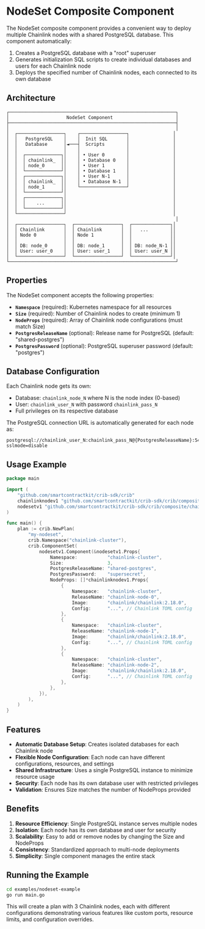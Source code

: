 # NodeSet Composite Component

The NodeSet composite component provides a convenient way to deploy multiple Chainlink nodes with a shared PostgreSQL database. This component automatically:

1. Creates a PostgreSQL database with a "root" superuser
2. Generates initialization SQL scripts to create individual databases and users for each Chainlink node
3. Deploys the specified number of Chainlink nodes, each connected to its own database

## Architecture

```
┌─────────────────────────────────────────────────────────────┐
│                     NodeSet Component                       │
├─────────────────────────────────────────────────────────────┤
│                                                             │
│  ┌─────────────────┐    ┌─────────────────┐                │
│  │   PostgreSQL    │    │  Init SQL       │                │
│  │   Database      │◄───┤  Scripts        │                │
│  │                 │    │                 │                │
│  │  ┌─────────────┐│    │ • User 0        │                │
│  │  │ chainlink_  ││    │ • Database 0    │                │
│  │  │ node_0      ││    │ • User 1        │                │
│  │  └─────────────┘│    │ • Database 1    │                │
│  │  ┌─────────────┐│    │ • User N-1      │                │
│  │  │ chainlink_  ││    │ • Database N-1  │                │
│  │  │ node_1      ││    └─────────────────┘                │
│  │  └─────────────┘│                                       │
│  │  ┌─────────────┐│                                       │
│  │  │    ...      ││                                       │
│  │  └─────────────┘│                                       │
│  └─────────────────┘                                       │
│                                                             │
│  ┌─────────────────┐  ┌─────────────────┐  ┌──────────────┐│
│  │ Chainlink       │  │ Chainlink       │  │   ...        ││
│  │ Node 0          │  │ Node 1          │  │              ││
│  │                 │  │                 │  │              ││
│  │ DB: node_0      │  │ DB: node_1      │  │ DB: node_N-1 ││
│  │ User: user_0    │  │ User: user_1    │  │ User: user_N ││
│  └─────────────────┘  └─────────────────┘  └──────────────┘│
└─────────────────────────────────────────────────────────────┘
```

## Properties

The NodeSet component accepts the following properties:

- **`Namespace`** (required): Kubernetes namespace for all resources
- **`Size`** (required): Number of Chainlink nodes to create (minimum 1)
- **`NodeProps`** (required): Array of Chainlink node configurations (must match Size)
- **`PostgresReleaseName`** (optional): Release name for PostgreSQL (default: "shared-postgres")
- **`PostgresPassword`** (optional): PostgreSQL superuser password (default: "postgres")

## Database Configuration

Each Chainlink node gets its own:
- Database: `chainlink_node_N` where N is the node index (0-based)
- User: `chainlink_user_N` with password `chainlink_pass_N`
- Full privileges on its respective database

The PostgreSQL connection URL is automatically generated for each node as:
```
postgresql://chainlink_user_N:chainlink_pass_N@{PostgresReleaseName}:5432/chainlink_node_N?sslmode=disable
```

## Usage Example

```go
package main

import (
    "github.com/smartcontractkit/crib-sdk/crib"
    chainlinknodev1 "github.com/smartcontractkit/crib-sdk/crib/composite/chainlink/node/v1"
    nodesetv1 "github.com/smartcontractkit/crib-sdk/crib/composite/chainlink/nodeset/v1"
)

func main() {
    plan := crib.NewPlan(
        "my-nodeset",
        crib.Namespace("chainlink-cluster"),
        crib.ComponentSet(
            nodesetv1.Component(&nodesetv1.Props{
                Namespace:           "chainlink-cluster",
                Size:                3,
                PostgresReleaseName: "shared-postgres",
                PostgresPassword:    "supersecret",
                NodeProps: []*chainlinknodev1.Props{
                    {
                        Namespace:   "chainlink-cluster",
                        ReleaseName: "chainlink-node-0",
                        Image:       "chainlink/chainlink:2.18.0",
                        Config:      "...", // Chainlink TOML config
                    },
                    {
                        Namespace:   "chainlink-cluster",
                        ReleaseName: "chainlink-node-1",
                        Image:       "chainlink/chainlink:2.18.0",
                        Config:      "...", // Chainlink TOML config
                    },
                    {
                        Namespace:   "chainlink-cluster",
                        ReleaseName: "chainlink-node-2",
                        Image:       "chainlink/chainlink:2.18.0",
                        Config:      "...", // Chainlink TOML config
                    },
                },
            }),
        ),
    )
}
```

## Features

- **Automatic Database Setup**: Creates isolated databases for each Chainlink node
- **Flexible Node Configuration**: Each node can have different configurations, resources, and settings
- **Shared Infrastructure**: Uses a single PostgreSQL instance to minimize resource usage
- **Security**: Each node has its own database user with restricted privileges
- **Validation**: Ensures Size matches the number of NodeProps provided

## Benefits

1. **Resource Efficiency**: Single PostgreSQL instance serves multiple nodes
2. **Isolation**: Each node has its own database and user for security
3. **Scalability**: Easy to add or remove nodes by changing the Size and NodeProps
4. **Consistency**: Standardized approach to multi-node deployments
5. **Simplicity**: Single component manages the entire stack

## Running the Example

```bash
cd examples/nodeset-example
go run main.go
```

This will create a plan with 3 Chainlink nodes, each with different configurations demonstrating various features like custom ports, resource limits, and configuration overrides.
